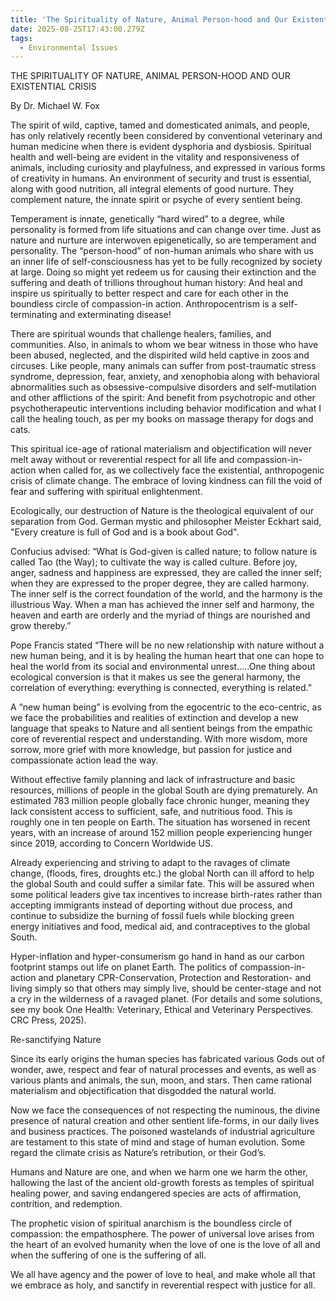 ```yaml
---
title: 'The Spirituality of Nature, Animal Person-hood and Our Existential Crisis'
date: 2025-08-25T17:43:00.279Z
tags:
  - Environmental Issues
---
```

THE SPIRITUALITY OF NATURE, ANIMAL PERSON-HOOD AND OUR EXISTENTIAL CRISIS

By Dr. Michael W. Fox

The spirit of wild, captive, tamed and domesticated animals, and people, has only relatively recently been considered by conventional veterinary and human medicine when there is evident dysphoria and dysbiosis. Spiritual health and well-being are evident in the vitality and responsiveness of animals, including curiosity and playfulness, and expressed in various forms of creativity in humans. An environment of security and trust is essential, along with good nutrition, all integral elements of good nurture. They complement nature, the innate spirit or psyche of every sentient being.

 Temperament is innate, genetically “hard wired” to a degree, while personality is formed from life situations and can change over time. Just as nature and nurture are interwoven epigenetically, so are temperament and personality. The “person-hood” of non-human animals who share with us an inner life of self-consciousness has yet to be fully recognized by society at large. Doing so might yet redeem us for causing their extinction and the suffering and death of trillions throughout human history: And heal and inspire us spiritually to better respect and care for each other in the boundless circle of compassion-in action. Anthropocentrism is a self- terminating and exterminating disease!

There are spiritual wounds that challenge healers, families, and communities. Also, in animals to whom we bear witness in those who have been abused, neglected, and the dispirited wild held captive in zoos and circuses. Like people, many animals can suffer from post-traumatic stress syndrome, depression, fear, anxiety, and xenophobia along with behavioral abnormalities such as obsessive-compulsive disorders and self-mutilation and other afflictions of the spirit: And benefit from psychotropic and other psychotherapeutic interventions including behavior modification and what I call the healing touch, as per my books on massage therapy for dogs and cats.

This spiritual ice-age of rational materialism and objectification will never melt away without or reverential respect for all life and compassion-in-action when called for, as we collectively face the existential, anthropogenic crisis of climate change. The embrace of loving kindness can fill the void of fear and suffering with spiritual enlightenment.

 Ecologically, our destruction of Nature is the theological equivalent of our separation from God. German mystic and philosopher Meister Eckhart said, "Every creature is full of God and is a book about God". 

Confucius advised: “What is God-given is called nature; to follow nature is called Tao (the Way); to cultivate the way is called culture. Before joy, anger, sadness and happiness are expressed, they are called the inner self; when they are expressed to the proper degree, they are called harmony. The inner self is the correct foundation of the world, and the harmony is the illustrious Way. When a man has achieved the inner self and harmony, the heaven and earth are orderly and the myriad of things are nourished and grow thereby.”

Pope Francis stated “There will be no new relationship with nature without a new human being, and it is by healing the human heart that one can hope to heal the world from its social and environmental unrest…..One thing about ecological conversion is that it makes us see the general harmony, the correlation of everything: everything is connected, everything is related.”

A “new human being” is evolving from the egocentric to the eco-centric, as we face the probabilities and realities of extinction and develop a new language that speaks to Nature and all sentient beings from the empathic core of reverential respect and understanding. With more wisdom, more sorrow, more grief with more knowledge, but passion for justice and compassionate action lead the way.

Without effective family planning and lack of infrastructure and basic resources, millions of people in the global South are dying prematurely. An estimated 783 million people globally face chronic hunger, meaning they lack consistent access to sufficient, safe, and nutritious food. This is roughly one in ten people on Earth. The situation has worsened in recent years, with an increase of around 152 million people experiencing hunger since 2019, according to Concern Worldwide US. 

Already experiencing and striving to adapt to the ravages of climate change, (floods, fires, droughts etc.) the global North can ill afford to help the global South and could suffer a similar fate. This will be assured when some political leaders give tax incentives to increase birth-rates rather than accepting immigrants instead of deporting without due process, and continue to subsidize the burning of fossil fuels while blocking green energy initiatives and food, medical aid, and contraceptives to the global South.

Hyper-inflation and hyper-consumerism go hand in hand as our carbon footprint stamps out life on planet Earth. The politics of compassion-in-action and planetary CPR-Conservation, Protection and Restoration- and living simply so that others may simply live, should be center-stage and not a cry in the wilderness of a ravaged planet. (For details and some solutions, see my book One Health: Veterinary, Ethical and Veterinary Perspectives. CRC Press, 2025).

Re-sanctifying Nature 

Since its early origins the human species has fabricated various Gods out of wonder, awe, respect and fear of natural processes and events, as well as various plants and animals, the sun, moon, and stars. Then came rational materialism and objectification that disgodded the natural world. 

Now we face the consequences of not respecting the numinous, the divine presence of natural creation and other sentient life-forms, in our daily lives and business practices. The poisoned wastelands of industrial agriculture are testament to this state of mind and stage of human evolution. Some regard the climate crisis as Nature’s retribution, or their God’s.

Humans and Nature are one, and when we harm one we harm the other, hallowing the last of the ancient old-growth forests as temples of spiritual healing power, and saving endangered species are acts of affirmation, contrition, and redemption.

The prophetic vision of spiritual anarchism is the boundless circle of compassion: the empathosphere. The power of universal love arises from the heart of an evolved humanity when the love of one is the love of all and when the suffering of one is the suffering of all.

We all have agency and the power of love to heal, and make whole all that we embrace as holy, and sanctify in reverential respect with justice for all.
